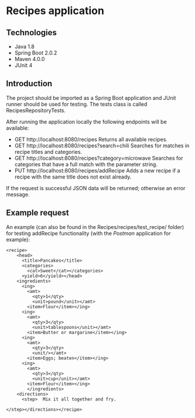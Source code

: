 # Recipes application

## Technologies
* Java 1.8
* Spring Boot 2.0.2
* Maven 4.0.0
* JUnit 4

## Introduction
The project should be imported as a Spring Boot application and JUnit runner should be used for testing.
The tests class is called RecipesRepositoryTests.


After running the application locally the following endpoints will be available:
* GET http://localhost:8080/recipes Returns all available recipes.
* GET http://localhost:8080/recipes?search=chili Searches for matches in recipe titles and categories.
* GET http://localhost:8080/recipes?category=microwave Searches for categories that have a full match with the parameter string.
* PUT http://localhost:8080/recipes/addRecipe Adds a new recipe if a recipe with the same title does not exist already.

If the request is successful JSON data will be returned; otherwise an error message.

## Example request

An example (can also be found in the Recipes/recipes/test_recipe/ folder) for testing addRecipe functionality (with the *Postman* application for example):
```
<recipe>
    <head>
      <title>Pancakes</title>
      <categories>
        <cat>Sweet</cat></categories>
      <yield>6</yield></head>
    <ingredients>
      <ing>
        <amt>
          <qty>1</qty>
          <unit>pound</unit></amt>
        <item>Flour</item></ing>
      <ing>
        <amt>
          <qty>3</qty>
          <unit>tablespoons</unit></amt>
        <item>Butter or margarine</item></ing>
      <ing>
        <amt>
          <qty>3</qty>
          <unit/></amt>
        <item>Eggs; beaten</item></ing>
      <ing>
        <amt>
          <qty>3</qty>
          <unit>cup</unit></amt>
        <item>Flour</item></ing>
        </ingredients>
    <directions>
      <step>  Mix it all together and fry.
 
</step></directions></recipe>
```
